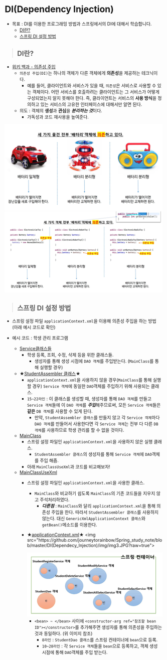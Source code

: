 # DI(Dependency Injection)

+ 목표 : DI를 이용한 프로그래밍 방법과 스프링에서의 DI에 대해서 학습합니다.
    + [DI란?](https://github.com/journeytorainbow/Spring_study_note/blob/master/DI(Dependecy_Injection)/%EB%A9%94%EB%AA%A8.md#di%EB%9E%80)
    + [스프링 DI 설정 방법](https://github.com/journeytorainbow/Spring_study_note/blob/master/DI(Dependecy_Injection)/%EB%A9%94%EB%AA%A8.md#%EC%8A%A4%ED%94%84%EB%A7%81-di-%EC%84%A4%EC%A0%95-%EB%B0%A9%EB%B2%95)

> ## DI란?

+ [위키 백과 - 의존성 주입](https://ko.wikipedia.org/wiki/%EC%9D%98%EC%A1%B4%EC%84%B1_%EC%A3%BC%EC%9E%85)
    + `의존성 주입(DI)`는 하나의 객체가 다른 객체에게 **의존성**을 제공하는 테크닉이다.
        + 예를 들어, 클라이언트와 서비스가 있을 때, `의존성`은 서비스로 사용할 수 있는 객체이다. 어떤 서비스를 호출하려는 클라이언트는 그 서비스가 어떻게 구성되었는지 알지 못해야 한다. 즉, 클라이언트는 서비스의 **사용 방식**을 정의하고 있는 서비스의 고유한 인터페이스에 대해서만 알면 된다.
    + 의도 : 객체의 **생성**과 **관심**을 ***분리하는 것***이다.
        + 가독성과 코드 재사용을 높여준다.

<img src="https://github.com/journeytorainbow/Spring_study_note/blob/master/DI(Dependecy_Injection)/img/img1.JPG?raw=trueimg1">
<img src="https://github.com/journeytorainbow/Spring_study_note/blob/master/DI(Dependecy_Injection)/img/img2.JPG?raw=true">


> ## 스프링 DI 설정 방법

+ 스프링 설정 파일 `applicationContext.xml`을 이용해 의존성 주입을 하는 방법 (아래 예시 코드로 확인)

+ 예시 코드 : 학생 관리 프로그램
    + [Service클래스들](https://github.com/journeytorainbow/Spring_study_note/tree/master/DI(Dependecy_Injection)/testPjt5/src/main/java/ems/member/service)
        + 학생 등록, 조회, 수정, 삭제 등을 위한 클래스들.
            + 생성자를 통해 생성 시점에 `DAO 객체`를 주입받는다. (`MainClass`를 통해 실행할 경우)
    + ★[StudentAssembler 클래스](https://github.com/journeytorainbow/Spring_study_note/blob/master/DI(Dependecy_Injection)/testPjt5/src/main/java/ems/member/assembler/StudentAssembler.java)★
        + `applicationContext.xml`을 사용하지 않을 경우(`MainClass`를 통해 실행할 경우) `Service 객체`에 동일한 `DAO`객체를 주입하기 위해 사용되는 클래스.
        + `15~22라인` : 이 클래스를 생성할 때, 생성자를 통해 `DAO 객체`를 만들고 `Service 객체`들에 이 `DAO 객체`를 ***주입***해주므로써, 모든 `Service 객체`들은 **같은** `DB 객체`를 사용할 수 있게 된다.
            + 만약, `StudentAssembler 클래스`를 만들지 않고 각 `Service 객체`마다 `DAO 객체`를 만들어서 사용한다면 각 `Service 객체`는 전부 다 다른 `DB 객체`를 사용하므로 학생 관리를 할 수 없을 것이다.
    + [MainClass](https://github.com/journeytorainbow/Spring_study_note/blob/master/DI(Dependecy_Injection)/testPjt5/src/main/java/ems/member/main/MainClass.java)
        + 스프링 설정 파일인 `applicationContext.xml`을 사용하지 않은 실행 클래스.
            + `StudentAssembler 클래스`의 생성자를 통해 `Service 객체`에 `DAO`객체를 주입 해줌.
        + 아래 `MainClassUseXml`과 코드를 비교해보자!
    + [MainClassUseXml](https://github.com/journeytorainbow/Spring_study_note/blob/master/DI(Dependecy_Injection)/testPjt5/src/main/java/ems/member/main/MainClassUseXml.java)
        + 스프링 설정 파일인 `applicationContext.xml`을 사용한 클래스.
            + `MainClass`와 비교하기 쉽도록 `MainClass`의 기존 코드들을 지우지 않고 주석처리하였다.
                + ***다른점*** : `MainClass`와 달리 `applicationContext.xml`을 통해 의존성 주입을 한다. 따라서 `StudentAssembler 클래스`를 사용하지 않는다. 대신 `GenericXmlApplicationContext 클래스`와 `getBean()`메소드를 이용한다.
        + ★[applicationContext.xml](https://github.com/journeytorainbow/Spring_study_note/blob/master/DI(Dependecy_Injection)/testPjt5/src/main/resources/applicationContext.xml)★
            <img src="https://github.com/journeytorainbow/Spring_study_note/blob/master/DI(Dependecy_Injection)/img/img3.JPG?raw=true">

            <img src="https://github.com/journeytorainbow/Spring_study_note/blob/master/DI(Dependecy_Injection)/img/img4.JPG?raw=true">

            + `<bean> ~ </bean>` 사이에 `<constructor-arg ref="참조할 bean ID"></constructor>`를 추가해주면 생성자를 통해 의존성을 주입하는 것과 동일하다. (위 이미지 참조)
                + `8라인` : `StudentDao 클래스`를 스프링 컨테이너에 `bean`으로 등록.
                + `10~28라인` : 각 `Service 객체`들을 `bean`으로 등록하고, 객체 생성 시점에 통해 `DAO`객체를 주입 받는다.